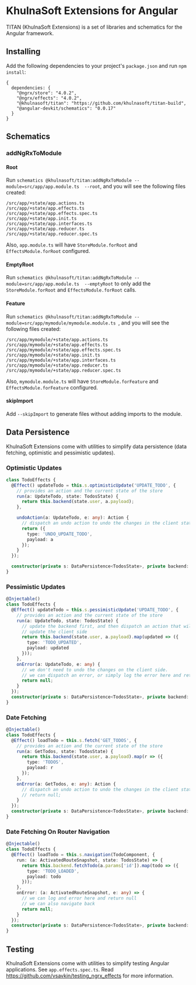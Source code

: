 # KhulnaSoft Extensions for Angular

TITAN (KhulnaSoft Extensions) is a set of libraries and schematics for the Angular framework.



## Installing

Add the following dependencies to your project's `package.json` and run `npm install`:

```
{
  dependencies: {
    "@ngrx/store": "4.0.2",
    "@ngrx/effects": "4.0.2",
    "@khulnasoft/titan": "https://github.com/khulnasoft/titan-build",
    "@angular-devkit/schematics": "0.0.17" 
  }
}
```



## Schematics

### addNgRxToModule

#### Root

Run `schematics @khulnasoft/titan:addNgRxToModule --module=src/app/app.module.ts  --root`, and you will see the following files created:

```
/src/app/+state/app.actions.ts
/src/app/+state/app.effects.ts
/src/app/+state/app.effects.spec.ts
/src/app/+state/app.init.ts
/src/app/+state/app.interfaces.ts
/src/app/+state/app.reducer.ts
/src/app/+state/app.reducer.spec.ts
```

Also, `app.module.ts` will have `StoreModule.forRoot` and `EffectsModule.forRoot` configured.

#### EmptyRoot

Run `schematics @khulnasoft/titan:addNgRxToModule --module=src/app/app.module.ts  --emptyRoot` to only add the `StoreModule.forRoot` and `EffectsModule.forRoot` calls.

#### Feature

Run `schematics @khulnasoft/titan:addNgRxToModule --module=src/app/mymodule/mymodule.module.ts `, and you will see the following files created:

```
/src/app/mymodule/+state/app.actions.ts
/src/app/mymodule/+state/app.effects.ts
/src/app/mymodule/+state/app.effects.spec.ts
/src/app/mymodule/+state/app.init.ts
/src/app/mymodule/+state/app.interfaces.ts
/src/app/mymodule/+state/app.reducer.ts
/src/app/mymodule/+state/app.reducer.spec.ts
```

Also, `mymodule.module.ts` will have `StoreModule.forFeature` and `EffectsModule.forFeature` configured.

#### skipImport

Add `--skipImport` to generate files without adding imports to the module.



## Data Persistence

KhulnaSoft Extensions come with utilities to simplify data persistence (data fetching, optimistic and pessimistic updates).

### Optimistic Updates

```typescript
class TodoEffects {
  @Effect() updateTodo = this.s.optimisticUpdate('UPDATE_TODO', {
    // provides an action and the current state of the store
    run(a: UpdateTodo, state: TodosState) {
      return this.backend(state.user, a.payload);
    },

    undoAction(a: UpdateTodo, e: any): Action {
      // dispatch an undo action to undo the changes in the client state
      return ({
        type: 'UNDO_UPDATE_TODO',
        payload: a
      });
    }
  });

  constructor(private s: DataPersistence<TodosState>, private backend: Backend) {}
}
```

### Pessimistic Updates

```typescript
@Injectable()
class TodoEffects {
  @Effect() updateTodo = this.s.pessimisticUpdate('UPDATE_TODO', {
    // provides an action and the current state of the store
    run(a: UpdateTodo, state: TodosState) {
      // update the backend first, and then dispatch an action that will
      // update the client side
      return this.backend(state.user, a.payload).map(updated => ({
        type: 'TODO_UPDATED',
        payload: updated
      }));
    },
    onError(a: UpdateTodo, e: any) {
      // we don't need to undo the changes on the client side.
      // we can dispatch an error, or simply log the error here and return `null`
      return null;
    }
  });
  constructor(private s: DataPersistence<TodosState>, private backend: Backend) {}
}
```

### Date Fetching

```typescript
@Injectable()
class TodoEffects {
  @Effect() loadTodo = this.s.fetch('GET_TODOS', {
    // provides an action and the current state of the store
    run(a: GetTodos, state: TodosState) {
      return this.backend(state.user, a.payload).map(r => ({
        type: 'TODOS',
        payload: r
      });
    },
    onError(a: GetTodos, e: any): Action {
      // dispatch an undo action to undo the changes in the client state
      // return null;
    }
  });
  constructor(private s: DataPersistence<TodosState>, private backend: Backend) {}
}
```

### Date Fetching On Router Navigation

```typescript
@Injectable()
class TodoEffects {
  @Effect() loadTodo = this.s.navigation(TodoComponent, {
    run: (a: ActivatedRouteSnapshot, state: TodosState) => {
      return this.backend.fetchTodo(a.params['id']).map(todo => ({
        type: 'TODO_LOADED',
        payload: todo
      }));
    },
    onError: (a: ActivatedRouteSnapshot, e: any) => {
      // we can log and error here and return null
      // we can also navigate back
      return null;
    }
  });
  constructor(private s: DataPersistence<TodosState>, private backend: Backend) {}
}
```


## Testing

KhulnaSoft Extensions come with utilities to simplify testing Angular applications. See `app.effects.spec.ts`. Read https://github.com/vsavkin/testing_ngrx_effects for more information.


